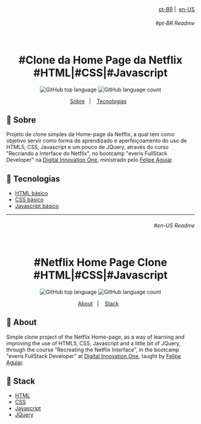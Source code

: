 <p align="right">
  <a align="right" href="#pt-BR-Readme">pt-BR</a>&nbsp;|&nbsp;
  <a href="#en-US-Readme">en-US</a>
 </p>
<h6 align="right">#pt-BR Readme</h6>
<h1 align="center">
  <br>#Clone da Home Page da Netflix<br/>
  #HTML|#CSS|#Javascript
</h1>

<p align="center">
  <img alt="GitHub top language" src="https://img.shields.io/github/languages/top/aleszilagyi/everis_bcamp_netflix_home_page?style=flat-square">
  <img alt="GitHub language count" src="https://img.shields.io/github/languages/count/aleszilagyi/everis_bcamp_netflix_home_page?style=flat-square">
</p>

<p align="center">
  <a href="#bookmark-sobre">Sobre</a>&nbsp;&nbsp;&nbsp;|&nbsp;&nbsp;&nbsp;
  <a href="#rocket-tecnologias">Tecnologias</a>&nbsp;&nbsp;&nbsp;
</p>

## :bookmark: Sobre

Projeto de clone simples da Home-page da Netflix, a qual tem como objetivo servir como forma de aprendizado e aperfeiçoamento do uso de HTML5, CSS, Javascript e um pouco de JQuery, através do curso "Recriando a Interface do Netflix", no bootcamp "everis FullStack Developer" na [Digital Innovation One](https://web.digitalinnovation.one/), ministrado pelo [Felipe Aguiar](https://github.com/felipeAguiarCode).

## :rocket: Tecnologias

- [HTML básico](https://developer.mozilla.org/en-US/docs/Web/HTML)
- [CSS básico](https://developer.mozilla.org/en-US/docs/Web/CSS)
- [Javascript básico](https://developer.mozilla.org/en-US/docs/Web/JavaScript)

<hr></hr>
<h6 align="right">#en-US Readme</h6>
<h1 align="center">
  <br>#Netflix Home Page Clone<br/>
  #HTML|#CSS|#Javascript
</h1>

<p align="center">
  <img alt="GitHub top language" src="https://img.shields.io/github/languages/top/aleszilagyi/everis_bcamp_netflix_home_page?style=flat-square">
  <img alt="GitHub language count" src="https://img.shields.io/github/languages/count/aleszilagyi/everis_bcamp_netflix_home_page?style=flat-square">
</p>

<p align="center">
  <a href="#bookmark-About">About</a>&nbsp;&nbsp;&nbsp;|&nbsp;&nbsp;&nbsp;
  <a href="#rocket-Stack">Stack</a>&nbsp;&nbsp;&nbsp;
</p>

## :bookmark: About

Simple clone project of the Netflix Home-page, as a way of learning and improving the use of HTML5, CSS, Javascript and a little bit of JQuery, through the course "Recreating the Netflix Interface", in the bootcamp "everis FullStack Developer" at [Digital Innovation One](https://web.digitalinnovation.one/), taught by [Felipe Aguiar](https://github.com/felipeAguiarCode).

## :rocket: Stack

- [HTML](https://developer.mozilla.org/en-US/docs/Web/HTML)
- [CSS](https://developer.mozilla.org/en-US/docs/Web/CSS)
- [Javascript](https://developer.mozilla.org/en-US/docs/Web/JavaScript)
- [JQuery](https://api.jquery.com/)
